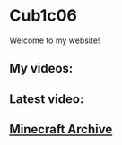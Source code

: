 # Cub1c06
Welcome to my website!


## My videos:


## Latest video:

## [Minecraft Archive](minearch.cub1c06.net)
